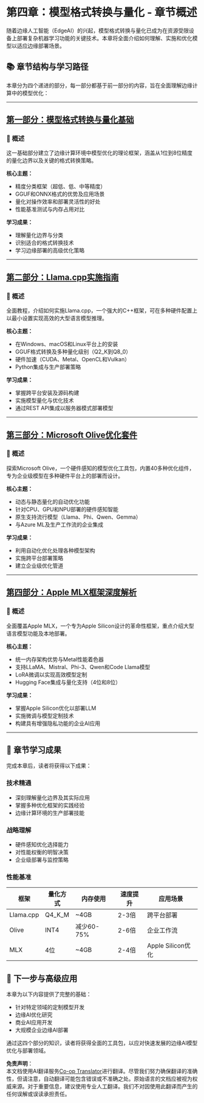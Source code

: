 <!--
CO_OP_TRANSLATOR_METADATA:
{
  "original_hash": "a2b01d2da38267efa55b48a4a89b5fe3",
  "translation_date": "2025-07-22T05:09:30+00:00",
  "source_file": "Module04/README.md",
  "language_code": "zh"
}
-->
# 第四章：模型格式转换与量化 - 章节概述

随着边缘人工智能（EdgeAI）的兴起，模型格式转换与量化已成为在资源受限设备上部署复杂机器学习功能的关键技术。本章将全面介绍如何理解、实施和优化模型以适应边缘部署场景。

## 📚 章节结构与学习路径

本章分为四个递进的部分，每一部分都基于前一部分的内容，旨在全面理解边缘计算中的模型优化：

---

## [第一部分：模型格式转换与量化基础](./01.Introduce.md)

### 🎯 概述
这一基础部分建立了边缘计算环境中模型优化的理论框架，涵盖从1位到8位精度的量化边界以及关键的格式转换策略。

**核心主题：**
- 精度分类框架（超低、低、中等精度）
- GGUF和ONNX格式的优势及应用场景
- 量化对操作效率和部署灵活性的好处
- 性能基准测试与内存占用对比

**学习成果：**
- 理解量化边界与分类
- 识别适合的格式转换技术
- 学习边缘部署的高级优化策略

---

## [第二部分：Llama.cpp实施指南](./02.Llamacpp.md)

### 🎯 概述
全面教程，介绍如何实施Llama.cpp，一个强大的C++框架，可在多种硬件配置上以最小设置实现高效的大型语言模型推理。

**核心主题：**
- 在Windows、macOS和Linux平台上的安装
- GGUF格式转换及多种量化级别（Q2_K到Q8_0）
- 硬件加速（CUDA、Metal、OpenCL和Vulkan）
- Python集成与生产部署策略

**学习成果：**
- 掌握跨平台安装及源码构建
- 实施模型量化与优化技术
- 通过REST API集成以服务器模式部署模型

---

## [第三部分：Microsoft Olive优化套件](./03.MicrosoftOlive.md)

### 🎯 概述
探索Microsoft Olive，一个硬件感知的模型优化工具包，内置40多种优化组件，专为企业级模型在多种硬件平台上的部署而设计。

**核心主题：**
- 动态与静态量化的自动优化功能
- 针对CPU、GPU和NPU部署的硬件感知智能
- 原生支持流行模型（Llama、Phi、Qwen、Gemma）
- 与Azure ML及生产工作流的企业集成

**学习成果：**
- 利用自动化优化处理各种模型架构
- 实施跨平台部署策略
- 建立企业级优化管道

---

## [第四部分：Apple MLX框架深度解析](./04.AppleMLX.md)

### 🎯 概述
全面覆盖Apple MLX，一个专为Apple Silicon设计的革命性框架，重点介绍大型语言模型功能及本地部署。

**核心主题：**
- 统一内存架构优势与Metal性能着色器
- 支持LLaMA、Mistral、Phi-3、Qwen和Code Llama模型
- LoRA微调以实现高效模型定制
- Hugging Face集成与量化支持（4位和8位）

**学习成果：**
- 掌握Apple Silicon优化以部署LLM
- 实施微调与模型定制技术
- 构建具有增强隐私功能的企业AI应用

---

## 🎯 章节学习成果

完成本章后，读者将获得以下成果：

### **技术精通**
- 深刻理解量化边界及其实际应用
- 掌握多种优化框架的实践经验
- 边缘计算环境的生产部署技能

### **战略理解**
- 硬件感知优化选择能力
- 对性能权衡的明智决策
- 企业级部署与监控策略

### **性能基准**

| 框架       | 量化方式 | 内存使用 | 速度提升 | 应用场景             |
|------------|----------|----------|----------|----------------------|
| Llama.cpp  | Q4_K_M   | ~4GB     | 2-3倍    | 跨平台部署           |
| Olive      | INT4     | 减少60-75% | 2-6倍    | 企业工作流           |
| MLX        | 4位      | ~4GB     | 2-4倍    | Apple Silicon优化    |

## 🚀 下一步与高级应用

本章为以下内容提供了完整的基础：
- 针对特定领域的定制模型开发
- 边缘AI优化研究
- 商业AI应用开发
- 大规模企业边缘AI部署

通过这四个部分的知识，读者将获得全面的工具包，以应对快速发展的边缘AI模型优化与部署领域。

**免责声明**：  
本文档使用AI翻译服务[Co-op Translator](https://github.com/Azure/co-op-translator)进行翻译。尽管我们努力确保翻译的准确性，但请注意，自动翻译可能包含错误或不准确之处。原始语言的文档应被视为权威来源。对于重要信息，建议使用专业人工翻译。我们不对因使用此翻译而产生的任何误解或误读承担责任。